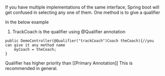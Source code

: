 If you have multiple implementations of the same interface,
Spring boot will get confused in selecting any one of them.
One method is to give a qualifier

In the below example
1. TrackCoach is the qualifier using @Qualifier annotation
```
public DemoController(@Qualifier("trackCoach")Coach theCoach){//you can give it any method name  
    myCoach = theCoach;  
}
```

Qualifier has higher priority than [[Primary Annotation]] 
This is recommended in general.